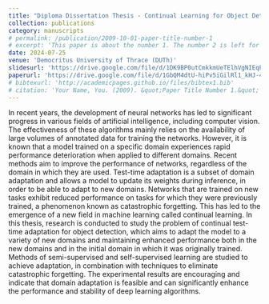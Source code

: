 ```yaml
---
title: "Diploma Dissertation Thesis - Continual Learning for Object Detection"
collection: publications
category: manuscripts
# permalink: /publication/2009-10-01-paper-title-number-1
# excerpt: 'This paper is about the number 1. The number 2 is left for future work.'
date: 2024-07-25
venue: 'Democritus University of Thrace (DUTh)'
slidesurl: 'https://drive.google.com/file/d/1DK9BP0utCmkkmUeTElhVgNIEqPZ7OXYR/view?usp=sharing'
paperurl: 'https://drive.google.com/file/d/1GbQM4dtU-hiPv5iGilRl1_kHJ-4HBvYB/view'
# bibtexurl: 'http://academicpages.github.io/files/bibtex1.bib'
# citation: 'Your Name, You. (2009). &quot;Paper Title Number 1.&quot; <i>Journal 1</i>. 1(1).'
---
```

In recent years, the development of neural networks has led to significant progress in various fields of artificial intelligence, including computer vision. The effectiveness of these algorithms mainly relies on the availability of large volumes of annotated data for training the networks. However, it is known that a model trained on a specific domain experiences rapid performance deterioration when applied to different domains. Recent methods aim to improve the performance of networks, regardless of the domain in which they are used. Test-time adaptation is a subset of domain adaptation and allows a model to update its weights during inference, in order to be able to adapt to new domains. Networks that are trained on new tasks exhibit reduced performance on tasks for which they were previously trained, a phenomenon known as catastrophic forgetting. This has led to the emergence of a new field in machine learning called continual learning. In this thesis, research is conducted to study the problem of continual test-time adaptation for object detection, which aims to adapt the model to a variety of new domains and maintaining enhanced performance both in the new domains and in the initial domain in which it was originally trained. Methods of semi-supervised and self-supervised learning are studied to achieve adaptation, in combination with techniques to eliminate catastrophic forgetting. The experimental results are encouraging and indicate that domain adaptation is feasible and can significantly enhance the performance and stability of deep learning algorithms.
